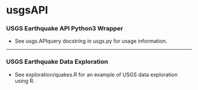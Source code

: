 usgsAPI
=======


### USGS Earthquake API Python3 Wrapper
- See usgs.APIquery docstring in usgs.py for usage information.


---


### USGS Earthquake Data Exploration
- See exploration/quakes.R for an example of USGS data exploration using R. 
